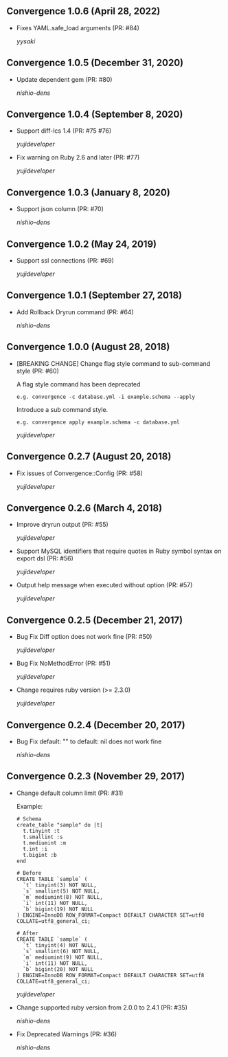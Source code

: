 ## Convergence 1.0.6 (April 28, 2022) ##

* Fixes YAML.safe_load arguments (PR: #84)

  *yysaki*

## Convergence 1.0.5 (December 31, 2020) ##

* Update dependent gem (PR: #80)

  *nishio-dens*

## Convergence 1.0.4 (September 8, 2020) ##

* Support diff-lcs 1.4 (PR: #75 #76)

  *yujideveloper*

* Fix warning on Ruby 2.6 and later (PR: #77)

  *yujideveloper*

## Convergence 1.0.3 (January 8, 2020) ##

* Support json column (PR: #70)

  *nishio-dens*

## Convergence 1.0.2 (May 24, 2019) ##

* Support ssl connections (PR: #69)

  *yujideveloper*

## Convergence 1.0.1 (September 27, 2018) ##

* Add Rollback Dryrun command (PR: #64)

  *nishio-dens*

## Convergence 1.0.0 (August 28, 2018) ##

* [BREAKING CHANGE] Change flag style command to sub-command style (PR: #60)

  A flag style command has been deprecated

      e.g. convergence -c database.yml -i example.schema --apply

  Introduce a sub command style.

      e.g. convergence apply example.schema -c database.yml

  *yujideveloper*

## Convergence 0.2.7 (August 20, 2018) ##

* Fix issues of Convergence::Config (PR: #58)

  *yujideveloper*

## Convergence 0.2.6 (March 4, 2018) ##

* Improve dryrun output (PR: #55)

  *yujideveloper*

* Support MySQL identifiers that require quotes in Ruby symbol syntax on export dsl (PR: #56)

  *yujideveloper*

* Output help message when executed without option (PR: #57)

  *yujideveloper*

## Convergence 0.2.5 (December 21, 2017) ##

* Bug Fix Diff option does not work fine (PR: #50)

  *yujideveloper*

* Bug Fix NoMethodError (PR: #51)

  *yujideveloper*

* Change requires ruby version (>= 2.3.0)

  *yujideveloper*

## Convergence 0.2.4 (December 20, 2017) ##

* Bug Fix default: "" to default: nil does not work fine

  *nishio-dens*

## Convergence 0.2.3 (November 29, 2017) ##

* Change default column limit (PR: #31)

  Example:
      
      # Schema
      create_table "sample" do |t|
        t.tinyint :t
        t.smallint :s
        t.mediumint :m
        t.int :i
        t.bigint :b
      end

      # Before
      CREATE TABLE `sample` (
        `t` tinyint(3) NOT NULL,
        `s` smallint(5) NOT NULL,
        `m` mediumint(8) NOT NULL,
        `i` int(11) NOT NULL,
        `b` bigint(19) NOT NULL
      ) ENGINE=InnoDB ROW_FORMAT=Compact DEFAULT CHARACTER SET=utf8 COLLATE=utf8_general_ci;

      # After
      CREATE TABLE `sample` (
        `t` tinyint(4) NOT NULL,
        `s` smallint(6) NOT NULL,
        `m` mediumint(9) NOT NULL,
        `i` int(11) NOT NULL,
        `b` bigint(20) NOT NULL
      ) ENGINE=InnoDB ROW_FORMAT=Compact DEFAULT CHARACTER SET=utf8 COLLATE=utf8_general_ci;

  *yujideveloper*

* Change supported ruby version from 2.0.0 to 2.4.1 (PR: #35)

  *nishio-dens*

* Fix Deprecated Warnings (PR: #36)

  *nishio-dens*
